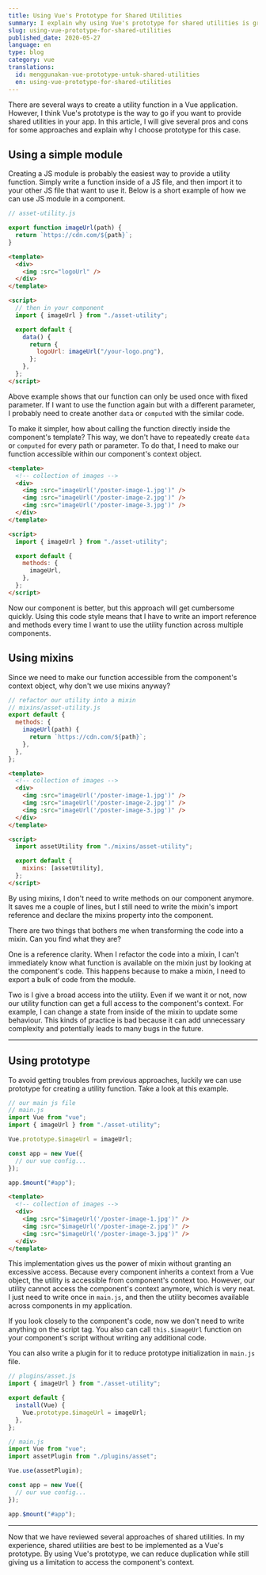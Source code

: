 ```yaml
---
title: Using Vue's Prototype for Shared Utilities
summary: I explain why using Vue's prototype for shared utilities is great with several examples
slug: using-vue-prototype-for-shared-utilities
published_date: 2020-05-27
language: en
type: blog
category: vue
translations:
  id: menggunakan-vue-prototype-untuk-shared-utilities
  en: using-vue-prototype-for-shared-utilities
---
```


There are several ways to create a utility function in a Vue application. However, I think Vue's prototype is the way to go if you want to provide shared utilities in your app. In this article, I will give several pros and cons for some approaches and explain why I choose prototype for this case.

## Using a simple module

Creating a JS module is probably the easiest way to provide a utility function. Simply write a function inside of a JS file, and then import it to your other JS file that want to use it. Below is a short example of how we can use JS module in a component.

```js
// asset-utility.js

export function imageUrl(path) {
  return `https://cdn.com/${path}`;
}
```

```html
<template>
  <div>
    <img :src="logoUrl" />
  </div>
</template>

<script>
  // then in your component
  import { imageUrl } from "./asset-utility";

  export default {
    data() {
      return {
        logoUrl: imageUrl("/your-logo.png"),
      };
    },
  };
</script>
```

Above example shows that our function can only be used once with fixed parameter. If I want to use the function again but with a different parameter, I probably need to create another `data` or `computed` with the similar code.

To make it simpler, how about calling the function directly inside the component's template? This way, we don't have to repeatedly create `data` or `computed` for every path or parameter. To do that, I need to make our function accessible within our component's context object.

```html
<template>
  <!-- collection of images -->
  <div>
    <img :src="imageUrl('/poster-image-1.jpg')" />
    <img :src="imageUrl('/poster-image-2.jpg')" />
    <img :src="imageUrl('/poster-image-3.jpg')" />
  </div>
</template>

<script>
  import { imageUrl } from "./asset-utility";

  export default {
    methods: {
      imageUrl,
    },
  };
</script>
```

Now our component is better, but this approach will get cumbersome quickly. Using this code style means that I have to write an import reference and methods every time I want to use the utility function across multiple components.

## Using mixins

Since we need to make our function accessible from the component's context object, why don't we use mixins anyway?

```js
// refactor our utility into a mixin
// mixins/asset-utility.js
export default {
  methods: {
    imageUrl(path) {
      return `https://cdn.com/${path}`;
    },
  },
};
```

```html
<template>
  <!-- collection of images -->
  <div>
    <img :src="imageUrl('/poster-image-1.jpg')" />
    <img :src="imageUrl('/poster-image-2.jpg')" />
    <img :src="imageUrl('/poster-image-3.jpg')" />
  </div>
</template>

<script>
  import assetUtility from "./mixins/asset-utility";

  export default {
    mixins: [assetUtility],
  };
</script>
```

By using mixins, I don't need to write methods on our component anymore. It saves me a couple of lines, but I still need to write the mixin's import reference and declare the mixins property into the component.

There are two things that bothers me when transforming the code into a mixin. Can you find what they are?

One is a reference clarity. When I refactor the code into a mixin, I can't immediately know what function is available on the mixin just by looking at the component's code. This happens because to make a mixin, I need to export a bulk of code from the module.

Two is I give a broad access into the utility. Even if we want it or not, now our utility function can get a full access to the component's context. For example, I can change a state from inside of the mixin to update some behaviour. This kinds of practice is bad because it can add unnecessary complexity and potentially leads to many bugs in the future.

---

## Using prototype

To avoid getting troubles from previous approaches, luckily we can use prototype for creating a utility function. Take a look at this example.

```js
// our main js file
// main.js
import Vue from "vue";
import { imageUrl } from "./asset-utility";

Vue.prototype.$imageUrl = imageUrl;

const app = new Vue({
  // our vue config...
});

app.$mount("#app");
```

```html
<template>
  <!-- collection of images -->
  <div>
    <img :src="$imageUrl('/poster-image-1.jpg')" />
    <img :src="$imageUrl('/poster-image-2.jpg')" />
    <img :src="$imageUrl('/poster-image-3.jpg')" />
  </div>
</template>
```

This implementation gives us the power of mixin without granting an excessive access. Because every component inherits a context from a Vue object, the utility is accessible from component's context too. However, our utility cannot access the component's context anymore, which is very neat. I just need to write once in `main.js`, and then the utility becomes available across components in my application.

If you look closely to the component's code, now we don't need to write anything on the script tag. You also can call `this.$imageUrl` function on your component's script without writing any additional code.

You can also write a plugin for it to reduce prototype initialization in `main.js` file.

```js
// plugins/asset.js
import { imageUrl } from "./asset-utility";

export default {
  install(Vue) {
    Vue.prototype.$imageUrl = imageUrl;
  },
};

// main.js
import Vue from "vue";
import assetPlugin from "./plugins/asset";

Vue.use(assetPlugin);

const app = new Vue({
  // our vue config...
});

app.$mount("#app");
```

---

Now that we have reviewed several approaches of shared utilities. In my experience, shared utilities are best to be implemented as a Vue's prototype. By using Vue's prototype, we can reduce duplication while still giving us a limitation to access the component's context.
